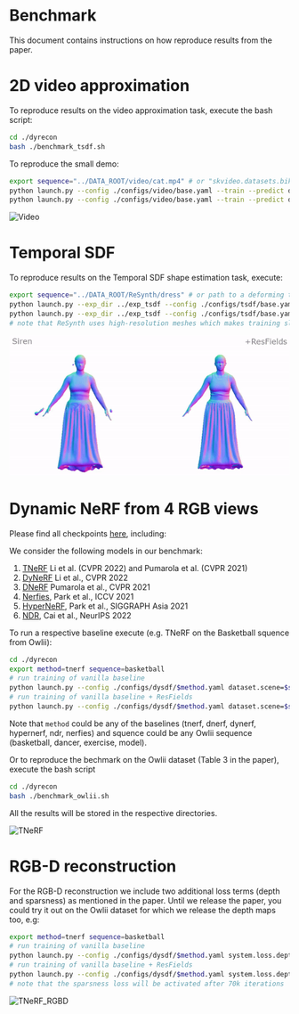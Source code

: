 # Benchmark

This document contains instructions on how reproduce results from the paper. 

# 2D video approximation

To reproduce results on the video approximation task, execute the bash script:
```bash
cd ./dyrecon
bash ./benchmark_tsdf.sh
```
To reproduce the small demo: 
```bash
export sequence="../DATA_ROOT/video/cat.mp4" # or "skvideo.datasets.bikes"
python launch.py --config ./configs/video/base.yaml --train --predict dataset.video_path=$sequence --exp_dir ../exp_video model.hidden_features=256
python launch.py --config ./configs/video/base.yaml --train --predict dataset.video_path=$sequence --exp_dir ../exp_video model.resfield_layers=[1,2,3] model.composition_rank=40 tag=ResFields model.hidden_features=128
```

![Video](../assets/cat.gif)

# Temporal SDF
To reproduce results on the Temporal SDF shape estimation task, execute:
```bash
export sequence="../DATA_ROOT/ReSynth/dress" # or path to a deforming things 4D sequence
python launch.py --exp_dir ../exp_tsdf --config ./configs/tsdf/base.yaml --train model.hidden_features=256 dataset.path=$sequence tag=Siren256
python launch.py --exp_dir ../exp_tsdf --config ./configs/tsdf/base.yaml --train model.hidden_features=256 dataset.path=$sequence model.resfield_layers=[1,2,3] model.composition_rank=10 tag=Siren256ResFields123_10
# note that ReSynth uses high-resolution meshes which makes training slow. Training on DeformingThings4D is significantly faster
```

![TSDF](../assets/tsdf.gif)

# Dynamic NeRF from 4 RGB views
Please find all checkpoints [here](https://drive.google.com/drive/folders/1c6zl72ln3aC3SbISPltMKiNeIgDuZH1Q), including:

We consider the following models in our benchmark: 
1. [TNeRF](https://neural-3d-video.github.io/) Li et al. (CVPR 2022) and Pumarola et al. (CVPR 2021)
2. [DyNeRF](https://neural-3d-video.github.io/) Li et al., CVPR 2022
3. [DNeRF](https://neural-3d-video.github.io/) Pumarola et al., CVPR 2021
4. [Nerfies](https://github.com/google/nerfies), Park et al., ICCV 2021
5. [HyperNeRF](https://github.com/google/hypernerf), Park et al., SIGGRAPH Asia 2021
6. [NDR](https://github.com/USTC3DV/NDR-code), Cai et al., NeurIPS 2022

To run a respective baseline execute (e.g. TNeRF on the Basketball squence from Owlii):
```bash 
cd ./dyrecon
export method=tnerf sequence=basketball
# run training of vanilla baseline
python launch.py --config ./configs/dysdf/$method.yaml dataset.scene=$sequence --exp_dir ../exp_owlii_benchmark --train
# run training of vanilla baseline + ResFields
python launch.py --config ./configs/dysdf/$method.yaml dataset.scene=$sequence --exp_dir ../exp_owlii_benchmark --train model.sdf_net.resfield_layers=[1,2,3,4,5,6,7] tag=ResFields1234567
```
Note that `method` could be any of the baselines (tnerf, dnerf, dynerf, hypernerf, ndr, nerfies) and squence could be any Owlii sequence (basketball, dancer, exercise, model).

Or to reproduce the bechmark on the Owlii dataset (Table 3 in the paper), execute the bash script
```bash
cd ./dyrecon
bash ./benchmark_owlii.sh
```
All the results will be stored in the respective directories. 

![TNeRF](../assets/tnerf.gif)

# RGB-D reconstruction
For the RGB-D reconstruction we include two additional loss terms (depth and sparsness) as mentioned in the paper. 
Until we release the paper, you could try it out on the Owlii dataset for which we release the depth maps too, e.g:

```bash
export method=tnerf sequence=basketball
# run training of vanilla baseline
python launch.py --config ./configs/dysdf/$method.yaml system.loss.depth=0.1 system.loss.sparse=[0.1,70000] dataset.scene=$sequence --exp_dir ../exp_owlii_benchmark --train
# run training of vanilla baseline + ResFields
python launch.py --config ./configs/dysdf/$method.yaml system.loss.depth=0.1 system.loss.sparse=[0.1,70000] dataset.scene=$sequence --exp_dir ../exp_owlii_benchmark --train model.sdf_net.resfield_layers=[1,2,3,4,5,6,7] tag=ResFields1234567
# note that the sparsness loss will be activated after 70k iterations
```

![TNeRF_RGBD](../assets/tnerf_rgbd.gif)